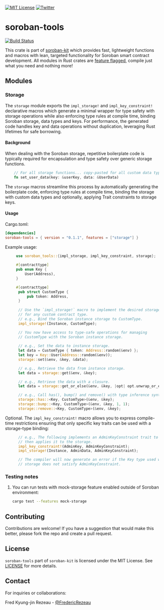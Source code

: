 [![MIT License][license-shield]][license-url]
[![Twitter][twitter-shield]][twitter-url]

# soroban-tools
[![Build Status](https://app.travis-ci.com/FredericRezeau/soroban-kit.svg?branch=main)](https://app.travis-ci.com/FredericRezeau/soroban-kit)

This crate is part of [soroban-kit](https://github.com/FredericRezeau/soroban-kit) which provides fast, lightweight functions and macros with lean, targeted functionality for Soroban smart contract development. All modules in Rust crates are [feature flagged](https://doc.rust-lang.org/cargo/reference/features.html#the-features-section), compile just what you need and nothing more!

## Modules

### Storage

The `storage` module exports the `impl_storage!` and `impl_key_constraint!` declarative macros which generate a minimal wrapper for type safety with storage operations while also enforcing type rules at compile time, binding Soroban storage, data types and keys. For performance, the generated code handles key and data operations without duplication, leveraging Rust lifetimes for safe borrowing.

#### Background

When dealing with the Soroban storage, repetitive boilerplate code is typically required for encapsulation and type safety over generic storage functions.

```rust
    // For all storage functions... copy-pasted for all custom data types...
    fn set_user_data(key: &userKey, data: &UserData)    
```

The `storage` macros streamline this process by automatically generating the boilerplate code, enforcing type rules at compile time, binding the storage with custom data types and optionally, applying Trait constraints to storage keys.

#### Usage

Cargo.toml:
```toml
[dependencies]
soroban-tools = { version = "0.1.1", features = ["storage"] }
```

Example usage:

```rust
     use soroban_tools::{impl_storage, impl_key_constraint, storage};
 
     #[contracttype]
     pub enum Key {
         User(Address),
     }

     #[contracttype]
      pub struct CustomType {
          pub token: Address,
      }
 
      // Use the `impl_storage!` macro to implement the desired storage
      // for any custom contract type.
      // e.g., Bind the Soroban instance storage to CustomType.
      impl_storage!(Instance, CustomType); 

      // You now have access to type-safe operations for managing
      // CustomType with the Soroban instance storage.
 
      // e.g., Set the data to instance storage.
      let data = CustomType { token: Address::random(&env) };
      let key = Key::User(Address::random(&env));      
      storage::set(&env, &key, &data);

      // e.g., Retrieve the data from instance storage.
      let data = storage::get(&env, &key);

      // e.g., Retrieve the data with a closure.
      let data = storage::get_or_else(&env, &key, |opt| opt.unwrap_or_else(|| default_value()));

      // e.g., Call has(), bump() and remove() with type inference syntax.
      storage::has::<Key, CustomType>(&env, &key);
      storage::bump::<Key, CustomType>(&env, &key, 1, 1);
      storage::remove::<Key, CustomType>(&env, &key);
```

Optional. The `impl_key_constraint!` macro allows you to express compile-time restrictions ensuring that only specific key traits can be used with a storage-type binding:

```rust
      // e.g., The following implements an AdminKeyConstraint trait to Admin key
      // then applies it to the storage.
      impl_key_constraint!(AdminKey, AdminKeyConstraint);
      impl_storage!(Instance, AdminData, AdminKeyConstraint);

      // The compiler will now generate an error if the Key type used with the AdminData
      // storage does not satisfy AdminKeyConstraint.
```

### Testing notes

1. You can run tests with mock-storage feature enabled outside of Soroban environment:
   ```sh
   cargo test --features mock-storage
   ```
## Contributing

Contributions are welcome! If you have a suggestion that would make this better, please fork the repo and create a pull request.

## License

`soroban-tools` part of `soroban-kit` is licensed under the MIT License. See [LICENSE](LICENSE) for more details.


## Contact

For inquiries or collaborations:

Fred Kyung-jin Rezeau - [@FredericRezeau](https://twitter.com/fredericrezeau)

[license-shield]: https://img.shields.io/github/license/FredericRezeau/soroban-kit.svg?style=for-the-badge
[license-url]: https://github.com/FredericRezeau/soroban-kit/blob/master/LICENSE
[twitter-shield]: https://img.shields.io/badge/-Twitter-black.svg?style=for-the-badge&logo=twitter&colorB=555
[twitter-url]: https://twitter.com/fredericrezeau